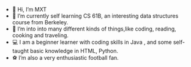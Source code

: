 - 👋 Hi, I’m MXT
- 🌱 I’m currently self learning CS 61B, an interesting data structures course from Berkeley.
- 👀 I’m into into many different kinds of things,like coding, reading, cooking and traveling.
- 💻 I am a beginner learner with coding skills in Java , and some self-taught basic knowledge in HTML, Python.
- ⚽️ I’m also a very enthusiastic football fan.


<!---
MXT1680/MXT1680 is a ✨ special ✨ repository because its `README.md` (this file) appears on your GitHub profile.
You can click the Preview link to take a look at your changes.
--->
